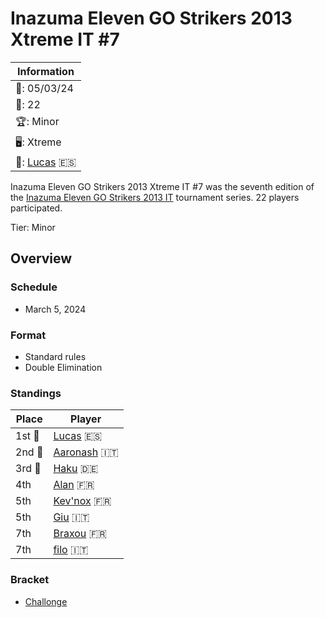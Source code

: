# Inazuma Eleven GO Strikers 2013 Xtreme IT #7

|Information|
|-|
|:calendar:: 05/03/24|
|:busts_in_silhouette:: 22|
|:trophy:: Minor|
|:desktop_computer:: Xtreme|
|:1st_place_medal:: [Lucas](../../players/spanish/lucas.md) :es:|

Inazuma Eleven GO Strikers 2013 Xtreme IT #7 was the seventh edition of the [Inazuma Eleven GO Strikers 2013 IT](itmain.md) tournament series. 22 players participated.

Tier: Minor

## Overview

### Schedule
- March 5, 2024

### Format
- Standard rules
- Double Elimination

### Standings

|Place|Player|
|-|-|
|1st :1st_place_medal:|[Lucas](../../players/spanish/lucas.md) :es:|
|2nd :2nd_place_medal:|[Aaronash](../../players/italian/aaronash.md) :it:|
|3rd :3rd_place_medal:|[Haku](../../players/german/haku.md) :de:|
|4th|[Alan](../../players/french/alan.md) :fr:|
|5th|[Kev'nox](../../players/french/kevnox.md) :fr:|
|5th|[Giu](../../players/italian/giu.md) :it:|
|7th|[Braxou](../../players/french/braxou.md) :fr:|
|7th|[filo](../../players/italian/filo.md) :it:|

### Bracket
- [Challonge](https://challonge.com/xtreme7ita)